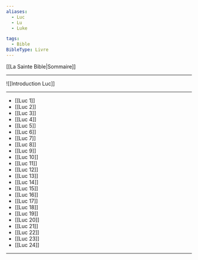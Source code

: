 ```yaml
---
aliases:
  - Luc
  - Lu
  - Luke

tags:
  - Bible
BibleType: Livre
---
```

[[La Sainte Bible|Sommaire]]

---

![[Introduction Luc]]

---
- [[Luc 1]] 
- [[Luc 2]] 
- [[Luc 3]] 
- [[Luc 4]] 
- [[Luc 5]] 
- [[Luc 6]] 
- [[Luc 7]] 
- [[Luc 8]] 
- [[Luc 9]] 
- [[Luc 10]] 
- [[Luc 11]] 
- [[Luc 12]] 
- [[Luc 13]] 
- [[Luc 14]] 
- [[Luc 15]] 
- [[Luc 16]] 
- [[Luc 17]] 
- [[Luc 18]] 
- [[Luc 19]] 
- [[Luc 20]] 
- [[Luc 21]] 
- [[Luc 22]] 
- [[Luc 23]] 
- [[Luc 24]] 


---
